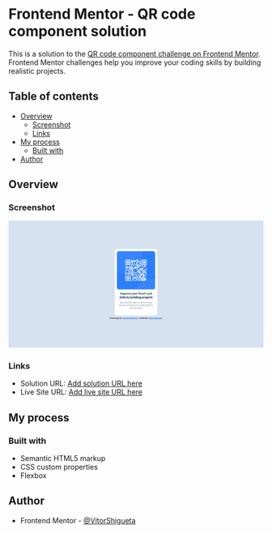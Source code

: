 # Frontend Mentor - QR code component solution

This is a solution to the [QR code component challenge on Frontend Mentor](https://www.frontendmentor.io/challenges/qr-code-component-iux_sIO_H). Frontend Mentor challenges help you improve your coding skills by building realistic projects. 

## Table of contents

- [Overview](#overview)
  - [Screenshot](#screenshot)
  - [Links](#links)
- [My process](#my-process)
  - [Built with](#built-with)
- [Author](#author)

## Overview

### Screenshot

![](./screenshot.png)

### Links

- Solution URL: [Add solution URL here](https://github.com/VitorShigueta/QR-code-component)
- Live Site URL: [Add live site URL here](https://euphonious-trifle-4a60b8.netlify.app/)

## My process

### Built with

- Semantic HTML5 markup
- CSS custom properties
- Flexbox

## Author

- Frontend Mentor - [@VitorShigueta](https://www.frontendmentor.io/profile/VitorShigueta)